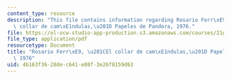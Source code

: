 ```yaml
---
content_type: resource
description: "This file contains information regarding Rosario Ferr\xE9, \u201CEl\
  \ collar de cam\xE1ndulas,\u201D Papeles de Pandora, 1976."
file: https://ol-ocw-studio-app-production.s3.amazonaws.com/courses/21g-716-introduction-to-contemporary-hispanic-literature-fall-2007/4b163f3628dec641e08f3e26f8159d63_MIT21G_716F07_PrgntsCollar.pdf
file_type: application/pdf
resourcetype: Document
title: "Rosario Ferr\xE9, \u201CEl collar de cam\xE1ndulas,\u201D Papeles de Pandora,\
  \ 1976"
uid: 4b163f36-28de-c641-e08f-3e26f8159d63
---
```


